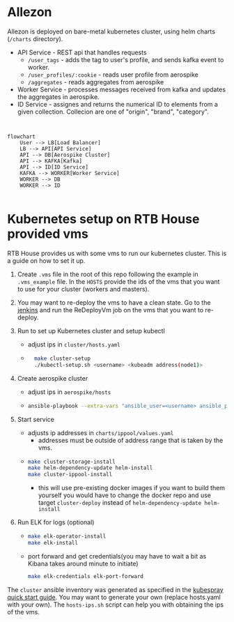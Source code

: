 

# Allezon

Allezon is deployed on bare-metal kubernetes cluster, using helm charts (`/charts` directory).



* API Service - REST api that handles requests
  * `/user_tags` - adds the tag to user's profile, and sends kafka event to worker.
  * `/user_profiles/:cookie` - reads user profile from aerospike
  * `/aggregates` - reads aggregates from aerospike
* Worker Service - processes messages received from kafka and updates the aggregates in aerospike.
* ID Service - assignes and returns the numerical ID to elements from a given collection. Collecion are one of "origin", "brand", "category".



```mermaid


flowchart
    User --> LB[Load Balancer]
    LB --> API[API Service]
    API --> DB[Aerospike Cluster]
    API --> KAFKA[Kafka]
    API --> ID[ID Service]
    KAFKA --> WORKER[Worker Service]
    WORKER --> DB
    WORKER --> ID


```


# Kubernetes setup on RTB House provided vms
RTB House provides us with some vms to run our kubernetes cluster. This is a guide on how to set it up.

1. Create `.vms` file in the root of this repo following the example in `.vms_example` file.
In the `HOSTS` provide the ids of the vms that you want to use for your cluster (workers and masters).

2. You may want to re-deploy the vms to have a clean state. Go to the [jenkins](https://mimjenkins.rtb-lab.pl) and run the ReDeployVm job on the vms that you want to re-deploy.

3. Run to set up Kubernetes cluster and setup kubectl
   - adjust ips in `cluster/hosts.yaml`
   - ```bash
       make cluster-setup
       ./kubectl-setup.sh <username> <kubeadm address(node1)>
       ```

4. Create aerospike cluster
    - adjust ips in `aerospike/hosts`
    - ```bash
      ansible-playbook --extra-vars "ansible_user=<username> ansible_password=<password> ansible_ssh_extra_args='-o StrictHostKeyChecking=no'" -i aerospike/hosts aerospike/aerospike.yaml
      ```

5. Start service
    - adjusts ip addresses in `charts/ippool/values.yaml`
      - addresses must be outside of address range that is taken by the vms.
    - ```bash
      make cluster-storage-install
      make helm-dependency-update helm-install
      make cluster-ippool-install
      ```
        - this will use pre-existing docker images if you want to build them yourself you would have to change the docker repo and use target `cluster-deploy` instead of `helm-dependency-update helm-install`

6. Run ELK for logs (optional)
   - ```bash
     make elk-operator-install
     make elk-install
     ```
   - port forward and get credentials(you may have to wait a bit as Kibana takes around minute to initiate)
     ```bash
     make elk-credentials elk-port-forward
     ```

The `cluster` ansible inventory was generated as specified in the [kubespray quick start guide](https://github.com/kubernetes-sigs/kubespray#quick-start).
You may want to generate your own (replace hosts.yaml with your own). The `hosts-ips.sh` script can help you with obtaining the ips of the vms.


